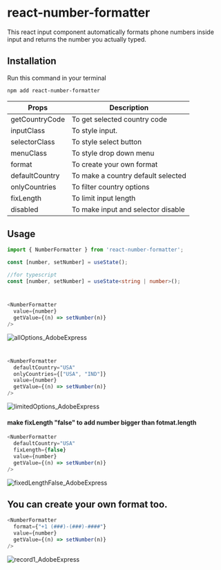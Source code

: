 # react-number-formatter
This react input component automatically formats phone numbers inside input and returns the number you actually typed.

## Installation

Run this command in your terminal

```bash
npm add react-number-formatter
```


| Props | Description |
| --- | --- |
| getCountryCode | To get selected country code |
| inputClass | To style input. |
| selectorClass | To style select button |
| menuClass | To style drop down menu |
| format | To create your own format |
| defaultCountry | To make a country default selected |
| onlyCountries | To filter country options |
| fixLength | To limit input length |
| disabled | To make input and selector disable|


## Usage

```typescript
import { NumberFormatter } from 'react-number-formatter';
```

```javascript
const [number, setNumber] = useState();
```
```typescript
//for typescript
const [number, setNumber] = useState<string | number>();
```



#
```typescript
<NumberFormatter
  value={number}
  getValue={(n) => setNumber(n)}
/> 
```
![allOptions_AdobeExpress](https://user-images.githubusercontent.com/83122437/216813721-b3558a83-441d-412d-ad02-9830f067fa68.gif)




#
```typescript
<NumberFormatter
  defaultCountry="USA" 
  onlyCountries={["USA", "IND"]}
  value={number}
  getValue={(n) => setNumber(n)}
/> 
```
![limitedOptions_AdobeExpress](https://user-images.githubusercontent.com/83122437/216813737-fd559373-e3bd-4b57-8d3e-988e22638ea8.gif)




#### make fixLength "false" to add number bigger than fotmat.length
```typescript
<NumberFormatter
  defaultCountry="USA"
  fixLength={false}
  value={number}
  getValue={(n) => setNumber(n)}
/> 
```
![fixedLengthFalse_AdobeExpress](https://user-images.githubusercontent.com/83122437/216813752-93ed1a96-f525-4331-b017-aee05c635ae5.gif)




## You can create your own format too. 
```typescript
<NumberFormatter
  format={"+1 (###)-(###)-####"}
  value={number}
  getValue={(n) => setNumber(n)}
/> 
```
![record1_AdobeExpress](https://user-images.githubusercontent.com/83122437/216813761-4b559a1b-1420-4eb8-9a71-1598cb3bf8a1.gif)


